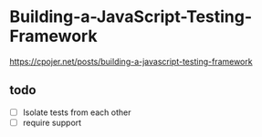 # Building-a-JavaScript-Testing-Framework
https://cpojer.net/posts/building-a-javascript-testing-framework

## todo
- [ ] Isolate tests from each other
- [ ] require support
